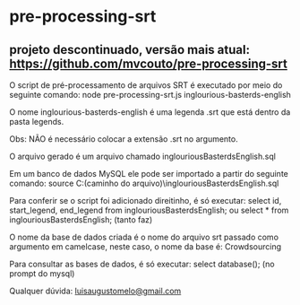 # pre-processing-srt

## projeto descontinuado, versão mais atual: https://github.com/mvcouto/pre-processing-srt

O script de pré-processamento de arquivos SRT é executado por meio do seguinte comando:
node pre-processing-srt.js inglourious-basterds-english

O nome inglourious-basterds-english é uma legenda .srt que está dentro da pasta legends.

Obs: NÃO é necessário colocar a extensão .srt no argumento.

O arquivo gerado é um arquivo chamado inglouriousBasterdsEnglish.sql

Em um banco de dados MySQL ele pode ser importado a partir do seguinte comando:
source C:\(caminho do arquivo)\inglouriousBasterdsEnglish.sql

Para conferir se o script foi adicionado direitinho, é só executar:
select id, start_legend, end_legend from inglouriousBasterdsEnglish; ou
select * from inglouriousBasterdsEnglish; (tanto faz)

O nome da base de dados criada é o nome do arquivo srt passado como argumento em camelcase,
neste caso, o nome da base é: Crowdsourcing

Para consultar as bases de dados, é só executar: select database(); (no prompt do mysql)

Qualquer dúvida: luisaugustomelo@gmail.com
